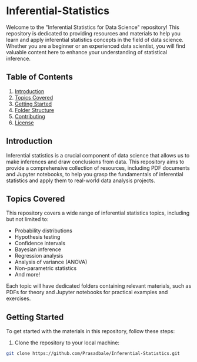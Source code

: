 # Inferential-Statistics


Welcome to the "Inferential Statistics for Data Science" repository! This repository is dedicated to providing resources and materials to help you learn and apply inferential statistics concepts in the field of data science. Whether you are a beginner or an experienced data scientist, you will find valuable content here to enhance your understanding of statistical inference.

## Table of Contents

1. [Introduction](#introduction)
2. [Topics Covered](#topics-covered)
3. [Getting Started](#getting-started)
4. [Folder Structure](#folder-structure)
5. [Contributing](#contributing)
6. [License](#license)

## Introduction

Inferential statistics is a crucial component of data science that allows us to make inferences and draw conclusions from data. This repository aims to provide a comprehensive collection of resources, including PDF documents and Jupyter notebooks, to help you grasp the fundamentals of inferential statistics and apply them to real-world data analysis projects.

## Topics Covered

This repository covers a wide range of inferential statistics topics, including but not limited to:

- Probability distributions
- Hypothesis testing
- Confidence intervals
- Bayesian inference
- Regression analysis
- Analysis of variance (ANOVA)
- Non-parametric statistics
- And more!

Each topic will have dedicated folders containing relevant materials, such as PDFs for theory and Jupyter notebooks for practical examples and exercises.

## Getting Started

To get started with the materials in this repository, follow these steps:

1. Clone the repository to your local machine:

```bash
git clone https://github.com/Prasadbale/Inferential-Statistics.git
